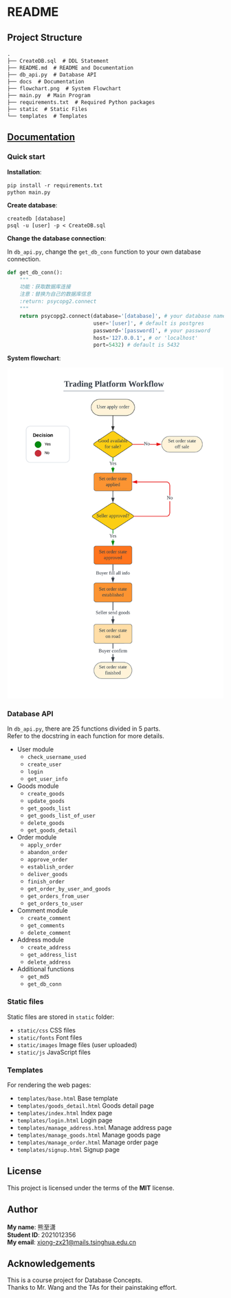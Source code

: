 # README

## Project Structure
```shell
.
├── CreateDB.sql  # DDL Statement
├── README.md  # README and Documentation
├── db_api.py  # Database API
├── docs  # Documentation
├── flowchart.png  # System Flowchart
├── main.py  # Main Program
├── requirements.txt  # Required Python packages
├── static  # Static Files
└── templates  # Templates
```

## [Documentation](./docs/build/html/index.html)

### Quick start

**Installation**:

```shell
pip install -r requirements.txt
python main.py
```

**Create database**:

```shell
createdb [database]
psql -u [user] -p < CreateDB.sql
```

**Change the database connection**:

In `db_api.py`, change the `get_db_conn` function to your own database connection.

```python
def get_db_conn():
    """
    功能：获取数据库连接
    注意：替换为自己的数据库信息
    :return: psycopg2.connect
    """
    return psycopg2.connect(database='[database]', # your database name
                            user='[user]', # default is postgres
                            password='[password]', # your password
                            host='127.0.0.1', # or 'localhost'
                            port=5432) # default is 5432
```


**System flowchart**:

![Flowchart](./flowchart.png)

### Database API

In `db_api.py`, there are 25 functions divided in 5 parts.   
Refer to the docstring in each function for more details.

- User module
    - `check_username_used`
    - `create_user`
    - `login`
    - `get_user_info`
- Goods module
  - `create_goods`
  - `update_goods`
  - `get_goods_list`
  - `get_goods_list_of_user`
  - `delete_goods`
  - `get_goods_detail`
- Order module
  - `apply_order`
  - `abandon_order`
  - `approve_order`
  - `establish_order`
  - `deliver_goods`
  - `finish_order`
  - `get_order_by_user_and_goods`
  - `get_orders_from_user`
  - `get_orders_to_user`
- Comment module
  - `create_comment`
  - `get_comments`
  - `delete_comment`
- Address module
  - `create_address`
  - `get_address_list`
  - `delete_address`
- Additional functions
  - `get_md5`
  - `get_db_conn`

### Static files

Static files are stored in `static` folder:

- `static/css` CSS files
- `static/fonts` Font files
- `static/images` Image files (user uploaded)
- `static/js` JavaScript files

### Templates

For rendering the web pages:

- `templates/base.html` Base template
- `templates/goods_detail.html` Goods detail page
- `templates/index.html` Index page
- `templates/login.html` Login page
- `templates/manage_address.html` Manage address page
- `templates/manage_goods.html` Manage goods page
- `templates/manage_order.html` Manage order page
- `templates/signup.html` Signup page

## License

This project is licensed under the terms of the **MIT** license.

## Author

**My name**: 熊至潇  
**Student ID**: 2021012356  
**My email**: xiong-zx21@mails.tsinghua.edu.cn  

## Acknowledgements

This is a course project for Database Concepts.  
Thanks to Mr. Wang and the TAs for their painstaking effort.